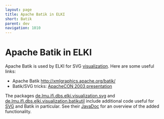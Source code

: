 ```yaml
---
layout: page
title: Apache Batik in ELKI
short: Batik
parent: dev
navigation: 1010
---
```


Apache Batik in ELKI
====================

Apache Batik is used by ELKI for SVG [visualization](/visualization). Here are some useful links:

-   Apache Batik <http://xmlgraphics.apache.org/batik/>
-   Batik/SVG tricks: [ApacheCON 2003 presentation](http://people.apache.org/~deweese/ac2003/ApacheCON2003.pdf)

The packages [de.lmu.ifi.dbs.elki.visualization.svg](/releases/current/doc/de/lmu/ifi/dbs/elki/visualization/svg.html) and [de.lmu.ifi.dbs.elki.visualization.batikutil](./releases/current/doc/de/lmu/ifi/dbs/elki/visualization/batikutil.html) include additional code useful for [SVG](/dev/svg) and Batik in particular. See their [JavaDoc](/javadoc) for an overview of the added functionality.
